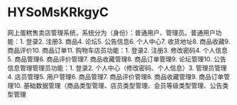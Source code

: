 # HYSoMsKRkgyC
网上蛋糕售卖店管理系统，系统分为（身份）：普通用户、管理员。普通用户功能：1. 登录2. 注册3. 商品4. 论坛5. 公告信息6. 个人中心7. 收货地址8. 商品收藏9. 商品评价10. 商品订单11. 购物车店员功能：1. 登录2. 注册3. 修改密码4. 个人信息5. 商品管理6. 商品评价管理7. 商品收藏管理8. 商品订单管理9. 论坛管理10. 公告信息管理管理员功能：1. 登录2. 个人中心（修改密码、个人信息）3. 管理员管理4. 店员管理5. 用户管理6. 商品管理7. 商品评价管理8. 商品收藏管理9. 商品订单管理10. 基础数据管理（商品类型管理、店员类型管理、会员等级类型管理、公告类型管理
